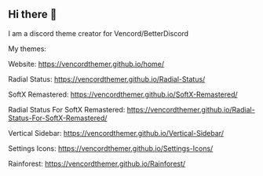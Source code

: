 ## Hi there 👋

I am a discord theme creator for Vencord/BetterDiscord

My themes:

Website: https://vencordthemer.github.io/home/

Radial Status: https://vencordthemer.github.io/Radial-Status/

SoftX Remastered: https://vencordthemer.github.io/SoftX-Remastered/

Radial Status For SoftX Remastered: https://vencordthemer.github.io/Radial-Status-For-SoftX-Remastered/

Vertical Sidebar: https://vencordthemer.github.io/Vertical-Sidebar/

Settings Icons: https://vencordthemer.github.io/Settings-Icons/

Rainforest: https://vencordthemer.github.io/Rainforest/

